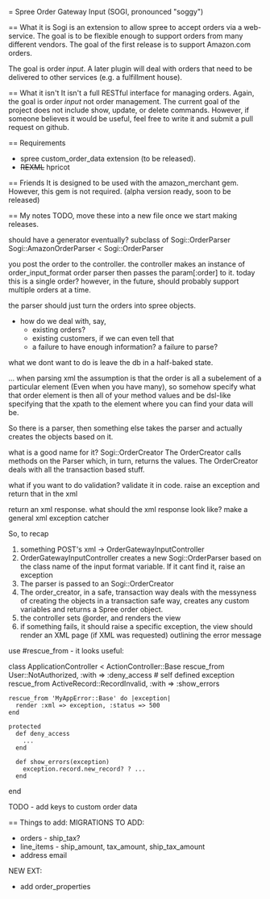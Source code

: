 = Spree Order Gateway Input (SOGI, pronounced "soggy")

== What it is
Sogi is an extension to allow spree to accept orders via a web-service. The
goal is to be flexible enough to support orders from many different vendors.
The goal of the first release is to support Amazon.com orders.

The goal is order *input*. A later plugin will deal with orders that need to be
delivered to other services (e.g. a fulfillment house).

== What it isn't
It isn't a full RESTful interface for managing orders. Again, the goal is order
*input* not order management. The current goal of the project does not include
show, update, or delete commands. However, if someone believes it would be
useful, feel free to write it and submit a pull request on github. 

== Requirements
 * spree custom_order_data extension (to be released).
 * <strike>REXML</strike> hpricot

== Friends
It is designed to be used with the amazon_merchant gem. However, this gem is not required. (alpha version ready, soon to be released)

== My notes
TODO, move these into a new file once we start making releases.

should have a generator eventually?
subclass of Sogi::OrderParser
Sogi::AmazonOrderParser < Sogi::OrderParser

you post the order to the controller.
the controller makes an instance of order_input_format order parser
then passes the param[:order] to it.
today this is a single order? however, in the future, should probably support multiple
orders at a time.

the parser should just turn the orders into spree objects. 
* how do we deal with, say, 
  * existing orders?
  * existing customers, if we can even tell that
  * a failure to have enough information? a failure to parse?

what we dont want to do is leave the db in a half-baked state. 

... 
when parsing xml
the assumption is that the order is all a subelement of a particular element
(Even when you have many), so somehow specify what that order element is then
all of your method values and be dsl-like specifying that the xpath to the
element where you can find your data will be.

So there is a parser,
then something else takes the parser and actually creates the objects based on it. 

what is a good name for it? Sogi::OrderCreator 
The OrderCreator calls methods on the Parser which, in turn, returns the
values. The OrderCreator deals with all the transaction based stuff.

what if you want to do validation? validate it in code. raise an exception and return that in the xml

return an xml response. what should the xml response look like? make a general xml exception catcher

So, to recap

1) something POST's xml -> OrderGatewayInputController
2) OrderGatewayInputController creates a new Sogi::OrderParser based on the class name of the input format variable. If it cant find it, raise an exception
3) The parser is passed to an Sogi::OrderCreator
4) The order_creator, in a safe, transaction way deals with the messyness of creating the objects in a transaction safe way, creates any custom variables
   and returns a Spree order object. 
5) the controller sets @order, and renders the view
6) if something fails, it should raise a specific exception, the view should render an XML page (if XML was requested) outlining the error message

use #rescue_from - it looks useful:

  class ApplicationController < ActionController::Base
    rescue_from User::NotAuthorized, :with => :deny_access # self defined exception
    rescue_from ActiveRecord::RecordInvalid, :with => :show_errors

    rescue_from 'MyAppError::Base' do |exception|
      render :xml => exception, :status => 500
    end

    protected
      def deny_access
        ...
      end

      def show_errors(exception)
        exception.record.new_record? ? ...
      end
  end

TODO - add keys to custom order data

== Things to add:
MIGRATIONS TO ADD:
 * orders - ship_tax?
 * line_items - ship_amount, tax_amount, ship_tax_amount 
 * address email

NEW EXT:
 * add order_properties
